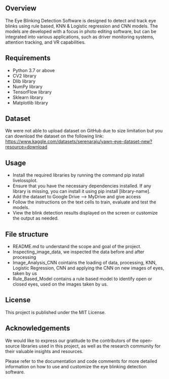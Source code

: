 ## **Overview**

The Eye Blinking Detection Software is designed to detect and track eye blinks using rule based, KNN & Logistic regression and CNN models. The models are developed with a focus in photo editing software, but can be integrated into various applications, such as driver monitoring systems, attention tracking, and VR capabilities.

## **Requirements**

- Python 3.7 or above
- CV2 library
- Dlib library
- NumPy library
- TensorFlow library
- Sklearn library
- Matplotlib library

## Dataset
We were not able to upload dataset on GitHub due to size limitation but you can download the dataset on the following link: https://www.kaggle.com/datasets/serenaraju/yawn-eye-dataset-new?resource=download 

## **Usage**

- Install the required libraries by running the command pip install livelossplot.
- Ensure that you have the necessary dependencies installed. If any library is missing, you can install it using pip install [library-name].
- Add the dataset to Google Drive --> MyDrive and give access
- Follow the instructions on the text cells to train, evaluate and test the models.
- View the blink detection results displayed on the screen or customize the output as needed.

## **File structure**

- README.md to understand the scope and goal of the project. 
- Inspecting_image_data, we inspected the data before and after processing
- Image_Analysis_CNN cointains the loading of data, processing, KNN, Logistic Regression, CNN and applying the CNN on new images of eyes, taken by us 
- Rule_Based_Model contains a rule based model to identify open or closed eyes, used on the images taken by us. 


## **License**

This project is published under the MIT License.

## **Acknowledgements**

We would like to express our gratitude to the contributors of the open-source libraries used in this project, as well as the research community for their valuable insights and resources.

Please refer to the documentation and code comments for more detailed information on how to use and customize the eye blinking detection software.
